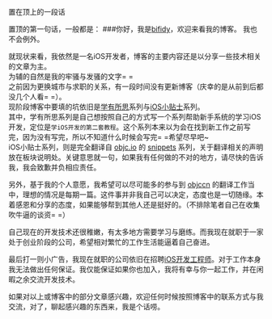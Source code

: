 置在顶上的一段话

置顶的第一句话，一般都是：
###你好，我是[bifidy][aboutMe]，欢迎来看我的博客。
我也不会例外。

就现状来看，我依然是一名iOS开发者，博客的主要内容还是以分享一些技术相关的文章为主。  
为辅的自然是我的牢骚与发骚的文字= =  
之前因为更换城市与求职的关系，有一段时间没有更新博客（庆幸的是从前到后都没几个人看= =）。  
现阶段博客中要填的坑依旧是[学有所思][tutorial]系列与[iOS小贴士][snippet]系列。  
其中，学有所思系列是自己想按照自己的方式写一个系列帮助新手系统的学习iOS开发，定位是`学iOS开发的第二套教程`。这个系列本来以为会在找到新工作之前写完，因为没有写完，所以不知道什么时候会写完= =希望尽早吧~  
iOS小贴士系列，则是完全翻译自 [objc.io][objc] 的 [snippets][snippets] 系列，关于翻译相关的声明放在板块说明处。关键意思就一句，如果我有任何做的不对的地方，请尽快的告诉我，我会致歉并负相应责任。  

另外，基于我的个人意愿，我希望可以尽可能多的参与到 [objccn][objccn] 的翻译工作当中，理想的情况是每期一篇。这件事并非我自己可以决定，态度也是一切随缘。本着感恩和分享的态度，如果能够帮到其他人还是挺好的。（不排除笔者自己在收集吹牛逼的谈资= =）

自己现在的开发技术还很稚嫩，有太多地方需要学习与磨练。而我现在就职于一家处于创业阶段的公司，希望相对繁忙的工作生活能逼着自己奋进。

最后打一则小广告，我现在就职的公司依旧在招聘[iOS开发工程师][lagou]。对于工作本身我无法做出任何保证。我仅能保证如果你也加入，我将有幸与你一起工作，并在闲暇之余交流开发技术。

如果对以上或博客中的部分文章感兴趣，欢迎任何时候按照博客中的联系方式与我交流，对了，聊起感兴趣的东西来，我是个话唠。

[aboutMe]:http://bifidy.net/index.php/aboutme
[tutorial]:http://bifidy.net/index.php/in/tutorial
[snippet]:http://bifidy.net/index.php/in/snippets
[objc]:http://objc.io
[snippets]:http://objc.io/snippets/
[objccn]:http://objccn.io
[lagou]:http://www.lagou.com/jobs/274577.html
